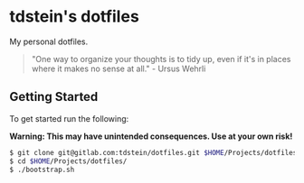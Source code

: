 # tdstein's dotfiles

My personal dotfiles.

> "One way to organize your thoughts is to tidy up, even if it's in places where
> it makes no sense at all." - Ursus Wehrli

## Getting Started

To get started run the following:

**Warning: This may have unintended consequences. Use at your own risk!**

```bash
$ git clone git@gitlab.com:tdstein/dotfiles.git $HOME/Projects/dotfiles/
$ cd $HOME/Projects/dotfiles/ 
$ ./bootstrap.sh
```
